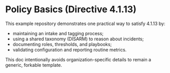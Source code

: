 # Policy Basics (Directive 4.1.13)

This example repository demonstrates one practical way to satisfy 4.1.13 by:
- maintaining an intake and tagging process;
- using a shared taxonomy (DISARM) to reason about incidents;
- documenting roles, thresholds, and playbooks;
- validating configuration and reporting routine metrics.

This doc intentionally avoids organization-specific details to remain a generic, forkable template.

